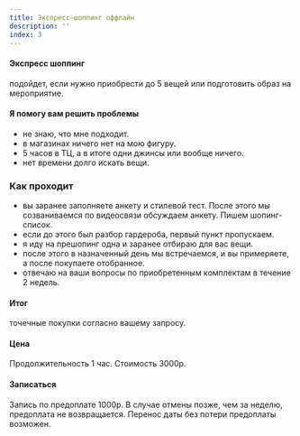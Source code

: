 ```yaml
---
title: Экспресс–шоппинг оффлайн
description: ''
index: 3
---
```

#### Экспресс шоппинг
подойдет, если нужно приобрести до 5 вещей или подготовить образ на мероприятие.
#### Я помогу вам решить проблемы
- не знаю, что мне подходит.
- в магазинах ничего нет на мою фигуру.
- 5 часов в ТЦ, а в итоге одни джинсы или вообще ничего.
- нет времени долго искать вещи.
### Как  проходит
- вы заранее заполняете анкету и стилевой тест. После этого мы созваниваемся по видеосвязи  обсуждаем анкету. Пишем шопинг-список. 
- если до этого был разбор гардероба, первый пункт пропускаем.
- я иду на прешопинг одна и заранее отбираю для вас вещи.
- после этого в назначенный день мы встречаемся, и вы примеряете, а после покупаете отобранное.
- отвечаю на ваши вопросы по приобретенным комплектам в течение 2 недель.
#### Итог
точечные покупки согласно вашему запросу.
#### Цена
Продолжительность 1 час. Стоимость 3000р.
#### Записаться
Запись по предоплате 1000р. В случае отмены позже, чем за неделю, предоплата не возвращается. Перенос даты без потери предоплаты возможен.
